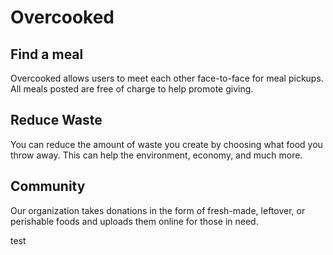 # Overcooked

## Find a meal

Overcooked allows users to meet each other face-to-face for meal pickups. All meals posted are free of charge to help promote giving.

## Reduce Waste

You can reduce the amount of waste you create by choosing what food you throw away. This can help the environment, economy, and much more.

## Community

Our organization takes donations in the form of fresh-made, leftover, or perishable foods and uploads them online for those in need.

test
